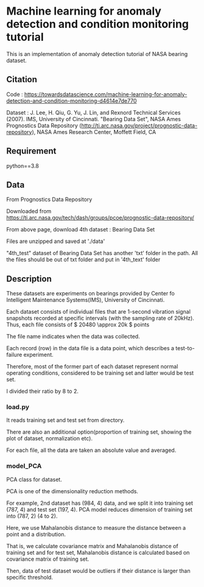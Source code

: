 # Machine learning for anomaly detection and condition monitoring tutorial
This is an implementation of anomaly detection tutorial of NASA bearing dataset.

## Citation
Code : https://towardsdatascience.com/machine-learning-for-anomaly-detection-and-condition-monitoring-d4614e7de770

Dataset : J. Lee, H. Qiu, G. Yu, J. Lin, and Rexnord Technical Services (2007). IMS, University of Cincinnati. "Bearing Data Set", NASA Ames Prognostics Data Repository (http://ti.arc.nasa.gov/project/prognostic-data-repository), NASA Ames Research Center, Moffett Field, CA

## Requirement
python==3.8


## Data
From Prognostics Data Repository

Downloaded from https://ti.arc.nasa.gov/tech/dash/groups/pcoe/prognostic-data-repository/

From above page, download 4th dataset : Bearing Data Set

Files are unzipped and saved at './data'

"4th_test" dataset of Bearing Data Set has another 'txt' folder in the path. All the files should be out of txt folder and put in '4th_text' folder


## Description
These datasets are experiments on bearings provided by Center fo Intelligent Maintenance Systems(IMS), University of Cincinnati.

Each dataset consists of individual files that are 1-second vibration signal snapshots recorded at
specific intervals (with the sampling rate of 20kHz).
Thus, each file consists of $ 20480 \approx 20k $ points

The file name indicates when the data was collected.

Each record (row) in the data file is a data point, which describes a test-to-failure experiment.

Therefore, most of the former part of each dataset represent normal operating conditions,
considered to be training set and latter would be test set.

I divided their ratio by 8 to 2.

### load.py
It reads training set and test set from directory. 

There are also an additional option(proportion of training set, showing the plot of dataset, normalization etc).

For each file, all the data are taken an absolute value and averaged.

### model_PCA
PCA class for dataset.

PCA is one of the dimensionality reduction methods.

For example, 2nd dataset has (984, 4) data, and we split it into training set (787, 4) and test set (197, 4).
PCA model reduces dimension of training set into (787, 2) (4 to 2).

Here, we use Mahalanobis distance to measure the distance between a point and a distribution.

That is, we calculate covariance matrix and Mahalanobis distance of training set and for test set,
Mahalanobis distance is calculated based on covariance matrix of training set.

Then, data of test dataset would be outliers if their distance is larger than specific threshold.
